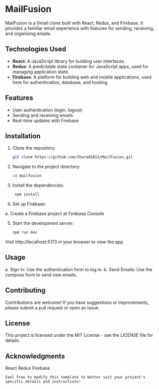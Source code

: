 # MailFusion

MailFusion is a Gmail clone built with React, Redux, and Firebase. It provides a familiar email experience with features for sending, receiving, and organizing emails.

## Technologies Used

- **React**: A JavaScript library for building user interfaces.
- **Redux**: A predictable state container for JavaScript apps, used for managing application state.
- **Firebase**: A platform for building web and mobile applications, used here for authentication, database, and hosting.

## Features

- User authentication (login, logout)
- Sending and receiving emails
- Real-time updates with Firebase

## Installation

1. Clone the repository:

   ```bash
   git clone https://github.com/Sharad1013/MailFusion.git

2. Navigate to the project directory:
   ```bash
   cd mailfusion

3. Install the dependencies:
   ```bash
    npm install

4. Set up Firebase:

  a. Create a Firebase project at Firebase Console

5. Start the development server:
   ```bash
   npm run dev
Visit http://localhost:5173 in your browser to view the app.

## Usage
  a. Sign In: Use the authentication form to log in.
  b. Send Emails: Use the compose form to send new emails.

## Contributing
  Contributions are welcome! If you have suggestions or improvements, please submit a pull request or open an issue.

## License
  This project is licensed under the MIT License - see the LICENSE file for details.


## Acknowledgments
  React
  Redux
  Firebase

```vbnet
Feel free to modify this template to better suit your project's specific details and instructions!

